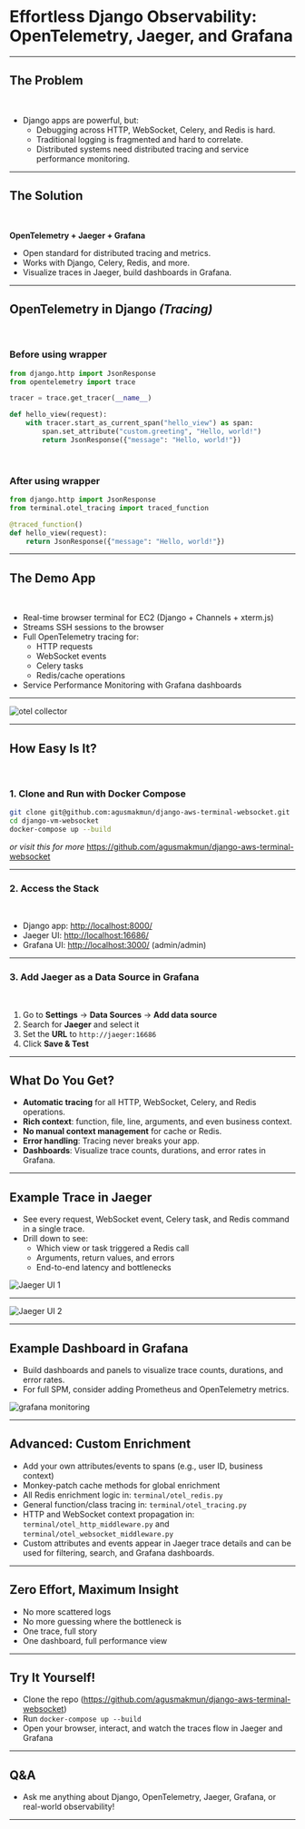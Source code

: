 # Effortless Django Observability: OpenTelemetry, Jaeger, and Grafana

---

## The Problem

&nbsp;

- Django apps are powerful, but:
  - Debugging across HTTP, WebSocket, Celery, and Redis is hard.
  - Traditional logging is fragmented and hard to correlate.
  - Distributed systems need distributed tracing and service performance monitoring.

<!--
notes: |
  - Introduce the pain points of debugging and monitoring in modern Django apps.
  - Emphasize the complexity of distributed systems and the need for unified observability.
-->

---

## The Solution

&nbsp;

**OpenTelemetry + Jaeger + Grafana**
- Open standard for distributed tracing and metrics.
- Works with Django, Celery, Redis, and more.
- Visualize traces in Jaeger, build dashboards in Grafana.

<!--
notes: |
  - Explain what OpenTelemetry is and why it's the new standard.
  - Mention that Jaeger and Grafana are popular open-source tools for tracing and dashboards.
-->

---

## OpenTelemetry in Django _(Tracing)_

&nbsp;

### Before using wrapper

```python
from django.http import JsonResponse
from opentelemetry import trace

tracer = trace.get_tracer(__name__)

def hello_view(request):
    with tracer.start_as_current_span("hello_view") as span:
        span.set_attribute("custom.greeting", "Hello, world!")
        return JsonResponse({"message": "Hello, world!"})
```

&nbsp;

### After using wrapper

```python
from django.http import JsonResponse
from terminal.otel_tracing import traced_function

@traced_function()
def hello_view(request):
    return JsonResponse({"message": "Hello, world!"})
```

<!--
notes: |
  - Show a real example from the project using @traced_function for tracing.
  - Explain that cache operations are also enriched with caller info and custom attributes.
  - Mention that all requests to these views are automatically traced and visible in Jaeger/Grafana.
-->

---

## The Demo App

&nbsp;

- Real-time browser terminal for EC2 (Django + Channels + xterm.js)
- Streams SSH sessions to the browser
- Full OpenTelemetry tracing for:
  - HTTP requests
  - WebSocket events
  - Celery tasks
  - Redis/cache operations
- Service Performance Monitoring with Grafana dashboards

<!--
notes: |
  - Briefly describe the demo app and its real-world use case.
  - Highlight the breadth of tracing: HTTP, WebSocket, Celery, Redis.
-->

---

![otel collector](.img/2-otel-collector.png)

---

## How Easy Is It?

&nbsp;

### 1. Clone and Run with Docker Compose

```bash
git clone git@github.com:agusmakmun/django-aws-terminal-websocket.git
cd django-vm-websocket
docker-compose up --build
```

_or visit this for more_ https://github.com/agusmakmun/django-aws-terminal-websocket

<!--
notes: |
  - Emphasize the simplicity: one command to run the full stack.
  - Mention that Docker Compose handles all dependencies and services.
-->

---

### 2. Access the Stack

&nbsp;

- Django app: [http://localhost:8000/](http://localhost:8000/)
- Jaeger UI: [http://localhost:16686/](http://localhost:16686/)
- Grafana UI: [http://localhost:3000/](http://localhost:3000/) (admin/admin)

<!--
notes: |
  - Show how easy it is to access each part of the stack.
  - Mention default credentials for Grafana.
-->

---

### 3. Add Jaeger as a Data Source in Grafana

&nbsp;

1. Go to **Settings** → **Data Sources** → **Add data source**
2. Search for **Jaeger** and select it
3. Set the **URL** to `http://jaeger:16686`
4. Click **Save & Test**

<!--
notes: |
  - Walk through the steps to connect Jaeger to Grafana.
  - Explain that this enables trace visualization in dashboards.
-->

---

## What Do You Get?

- **Automatic tracing** for all HTTP, WebSocket, Celery, and Redis operations.
- **Rich context**: function, file, line, arguments, and even business context.
- **No manual context management** for cache or Redis.
- **Error handling**: Tracing never breaks your app.
- **Dashboards**: Visualize trace counts, durations, and error rates in Grafana.

<!--
notes: |
  - Summarize the benefits of automatic tracing and context enrichment.
  - Mention that error handling is built-in and dashboards are easy to build.
-->

---

## Example Trace in Jaeger

- See every request, WebSocket event, Celery task, and Redis command in a single trace.
- Drill down to see:
  - Which view or task triggered a Redis call
  - Arguments, return values, and errors
  - End-to-end latency and bottlenecks

![Jaeger UI 1](.img/3-jaeger-ui-1.png)

<!--
notes: |
  - Show a real trace in Jaeger and explain how to interpret it.
  - Point out the critical path, errors, and context-rich spans.
-->

---

![Jaeger UI 2](.img/4-jaeger-ui-2.png)

---

## Example Dashboard in Grafana

- Build dashboards and panels to visualize trace counts, durations, and error rates.
- For full SPM, consider adding Prometheus and OpenTelemetry metrics.

![grafana monitoring](.img/5-grafana-monitoring.png)

<!--
notes: |
  - Show a Grafana dashboard and explain what metrics are visualized.
  - Mention that you can combine traces and metrics for full SPM.
-->

---

## Advanced: Custom Enrichment

- Add your own attributes/events to spans (e.g., user ID, business context)
- Monkey-patch cache methods for global enrichment
- All Redis enrichment logic in: `terminal/otel_redis.py`
- General function/class tracing in: `terminal/otel_tracing.py`
- HTTP and WebSocket context propagation in: `terminal/otel_http_middleware.py` and `terminal/otel_websocket_middleware.py`
- Custom attributes and events appear in Jaeger trace details and can be used for filtering, search, and Grafana dashboards.

<!--
notes: |
  - Explain how custom enrichment works and why it's powerful.
  - Mention that all enrichment logic is centralized and easy to extend.
  - Show how custom attributes appear in Jaeger and Grafana.
-->

---

## Zero Effort, Maximum Insight

- No more scattered logs
- No more guessing where the bottleneck is
- One trace, full story
- One dashboard, full performance view

<!--
notes: |
  - Emphasize the value of unified observability.
  - Highlight the reduction in manual debugging effort.
-->

---

## Try It Yourself!

- Clone the repo (https://github.com/agusmakmun/django-aws-terminal-websocket)
- Run `docker-compose up --build`
- Open your browser, interact, and watch the traces flow in Jaeger and Grafana

<!--
notes: |
  - Encourage the audience to try the demo themselves.
  - Mention that everything is automated with Docker Compose.
-->

---

## Q&A

- Ask me anything about Django, OpenTelemetry, Jaeger, Grafana, or real-world observability!

<!--
notes: |
  - Invite questions and discussion.
  - Be ready to demo or dive deeper into any part of the stack.
-->

---

<!--
notes: |
  - Emphasize how little code is needed for deep insight.
  - Demo the live trace view if possible.
  - Highlight the unified, automatic enrichment for Redis and cache.
  - Mention that this approach works for any Django app, not just terminals.
--> 